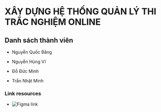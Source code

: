 # XÂY DỰNG HỆ THỐNG QUẢN LÝ THI TRẮC NGHIỆM ONLINE

## Danh sách thành viên

- Nguyễn Quốc Bằng

- Nguyễn Hùng Vĩ

- Đỗ Đức Minh

- Trần Nhật Minh

### Link resources

- ![Figma link](https://www.figma.com/file/40hanmRhwgwFsyUjt4A4pO/Trac-Nghiem-Online)
